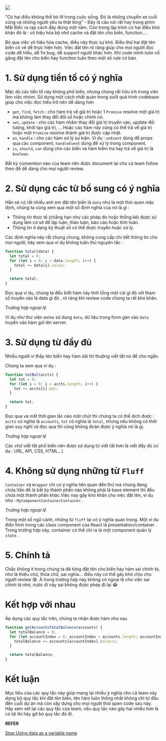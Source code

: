 ![](https://images.viblo.asia/834a71ff-21f0-4762-a7ef-89783ad78ca8.png)


"Có hai điều không thể bỏ lỡ trong cuộc sống. Đó là những chuyến xe cuối cùng và những người yêu ta thật lòng"  - Đây là câu nói rất hay trong phim Mắt Biếc ra rạp cách đây đúng một năm. Còn trong lập trình có hai điều khó khăn đó là : vô hiệu hóa bộ nhớ cache và đặt tên cho biến, function....

Bỏ qua việc vô hiệu hóa cache, điều này thực sự khó. Điều thứ hai đặt tên biến có vẻ dễ thực hiện hơn. Việc đặt tên rõ ràng  giúp cho mọi người đọc code dễ hiểu, dễ fix bug, dễ support người khác hơn. Khi code mình luôn cố gắng đặt tên cho biến hay function tuân theo một số rule cơ bản.

# 1. Sử dụng tiền tố có ý nghĩa

Mặc dù các tiền tố này không phổ biến, nhưng chúng rất hữu ích trong việc làm việc nhóm. Sử dụng một cách nhất quán trong suốt quá trình codebase giúp cho việc đọc hiểu trở nên dễ dàng hơn

- `get`, `find`, `fetch` : cho hàm trả về giá trị hoặc 1 `Promise` resolve một giá trị mà không làm thay đổi đối số hoặc chính nó.
- `set`, `update` : cho các hàm nhằm thay đổi giá trị truyền vào, update đối tượng, khởi tạo giá trị, ... Hoặc các hàm này cũng có thể trả về giá trị hoặc một `Promise` resolve thành giá trị được cập nhật.
- `on`, `handle` : cho các hàm xử lý sự kiện. Ví dụ : `onEvent` dùng để props qua các component, `handleEvent` dùng để xử lý trong component.
- `is`, `should`, `can` dùng cho các biến và hàm kiểm tra hay trả về giá trị là `boolean`.

Bất kỳ convention nào của team nên được document lại cho cả team follow theo để dễ dàng cho mọi người review.

# 2. Sử dụng các từ bổ sung có ý nghĩa

Hẳn sẽ có rất nhiều anh em đặt tên biến là `data` như là một thói quen mặc định, chúng ta cùng xem qua một số định nghĩa của nó là gì :

- Thông tin thực tế (chẳng hạn như các phép đo hoặc thống kê) được sử dụng làm cơ sở để lập luận, thảo luận, báo cáo hoặc tính toán.
-  Thông tin ở dạng kỹ thuật số có thể được truyền hoặc xử lý.

Các định nghĩa này rất chung chung, không cung cấp chi tiết thông tin cho mọi người, hãy xem qua ví dụ không tuân thủ nguyên tắc :

```javascript
function total(data) {
  let total = 0;
  for (let i = 0; i < data.length; i++) {
    total += data[i].value;
  }

  return total;
}
```

Đọc qua ví dụ, chúng ta đều biết hàm này tính tổng một cái gì đó với tham số truyền vào là data gì đó , rõ ràng khi review code chúng ta rất khó khăn.

*Trường hợp ngoại lệ*

Ví dụ như thư viện axios sử dụng `data`, dữ liệu trong form gán vào `data` truyền vào hàm gửi lên server.

# 3. Sử dụng từ đầy đủ

Nhiều người vì thấy tên biến hay hàm dài thì thường viết tắt nó để cho ngắn.

Chúng ta xem qua ví dụ :

```javascript
function totBal(accts) {
  let tot = 0;
  for (let i = 0; i < accts.length; i++) {
    tot += accts[i].bal;
  }

  return tot;
}
```

Đọc qua và mất thời gian lắc não một chút thì chúng ta có thể dịch được : `accts` có nghĩa là `accounts`, `tot` có nghĩa là `total`, nhưng nếu không có thời gian suy nghĩ và đọc qua thì cũng không đoán được ý nghĩa nó là gì.

*Trường hợp ngoại lệ*

Các chữ viết tắt phổ biến nên được sử dụng từ viết tắt hơn là viết đầy đủ (ví dụ : URL, API, CSS, HTML...)

# 4. Không sử dụng những từ `Fluff`

`Container` và `Wrapper` chỉ có ý nghĩa liên quan đến thứ mà chúng đang chứa.Vấn đề là bất kỳ thành phần nào không phải là base element thì đều chứa một thành phần khác.Việc nay gây khó khăn cho việc đặt tên, ví dụ như : `MyComponentContainerContainer`.

*Trường hợp ngoại lệ*

Trong một số ngữ cảnh, những từ `fluff` lại có ý nghĩa quan trọng. Một ví dụ điển hình trong các class component của React là presentation/container . Trong trường hợp này, container có thể chỉ ra là một component quản lý `state` .

# 5. Chính tả

Chắc không ít trong chúng ta đã từng đặt tên cho biến hay hàm sai chính tả, như là thiếu chữ, thừa chữ, sai nghĩa... điều này có thể gây khó chịu cho người review :sweat_smile:. À trong trường hợp này không có ngoại lệ cho việc sai chính tả nhé, nước đi này sai không được phép đi lại :joy:

# Kết hợp với nhau

Áp dụng các quy tắc trên, chúng ta nhận được hàm như sau

```javascript
function getAccountsTotalBalance(accounts) {
  let totalBalance = 0;
  for (let accountIndex = 0; accountIndex < accounts.length; accountIndex++) {
    totalBalance += accounts[accountIndex].balance;
  }

  return totalBalance;
}
```

# Kết luận

Mục tiêu của các quy tắc này giúp mang lại nhiều ý nghĩa  cho cả team xây dựng bộ quy tắc khi đăt tên biến, tên hàm luôn thống nhất không chỉ từ đầu đến cuối dự án mà còn xây dựng cho mọi người thói quen code sau này. Hãy xem xét lại các quy tắc của team, nếu quy tắc nào gây hại nhiều hơn là có lợi thì hãy gỡ bỏ quy tắc đó đi.

**REFER**

[Stop Using data as a variable name](https://dev.to/dcwither/stop-using-data-as-a-variable-name-3954)